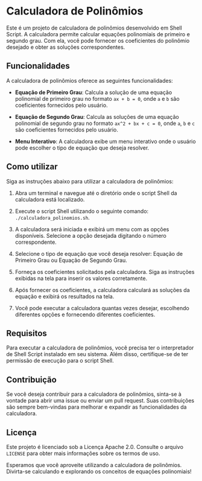 # Calculadora de Polinômios

Este é um projeto de calculadora de polinômios desenvolvido em Shell Script. A calculadora permite calcular equações polinomiais de primeiro e segundo grau. Com ela, você pode fornecer os coeficientes do polinômio desejado e obter as soluções correspondentes.

## Funcionalidades

A calculadora de polinômios oferece as seguintes funcionalidades:

- **Equação de Primeiro Grau**: Calcula a solução de uma equação polinomial de primeiro grau no formato `ax + b = 0`, onde `a` e `b` são coeficientes fornecidos pelo usuário.

- **Equação de Segundo Grau**: Calcula as soluções de uma equação polinomial de segundo grau no formato `ax^2 + bx + c = 0`, onde `a`, `b` e `c` são coeficientes fornecidos pelo usuário.

- **Menu Interativo**: A calculadora exibe um menu interativo onde o usuário pode escolher o tipo de equação que deseja resolver.

## Como utilizar

Siga as instruções abaixo para utilizar a calculadora de polinômios:

1. Abra um terminal e navegue até o diretório onde o script Shell da calculadora está localizado.

2. Execute o script Shell utilizando o seguinte comando: `./calculadora_polinomios.sh`.

3. A calculadora será iniciada e exibirá um menu com as opções disponíveis. Selecione a opção desejada digitando o número correspondente.

4. Selecione o tipo de equação que você deseja resolver: Equação de Primeiro Grau ou Equação de Segundo Grau.

5. Forneça os coeficientes solicitados pela calculadora. Siga as instruções exibidas na tela para inserir os valores corretamente.

6. Após fornecer os coeficientes, a calculadora calculará as soluções da equação e exibirá os resultados na tela.

7. Você pode executar a calculadora quantas vezes desejar, escolhendo diferentes opções e fornecendo diferentes coeficientes.

## Requisitos

Para executar a calculadora de polinômios, você precisa ter o interpretador de Shell Script instalado em seu sistema. Além disso, certifique-se de ter permissão de execução para o script Shell.

## Contribuição

Se você deseja contribuir para a calculadora de polinômios, sinta-se à vontade para abrir uma issue ou enviar um pull request. Suas contribuições são sempre bem-vindas para melhorar e expandir as funcionalidades da calculadora.

## Licença

Este projeto é licenciado sob a Licença Apache 2.0. Consulte o arquivo `LICENSE` para obter mais informações sobre os termos de uso.

Esperamos que você aproveite utilizando a calculadora de polinômios. Divirta-se calculando e explorando os conceitos de equações polinomiais!
